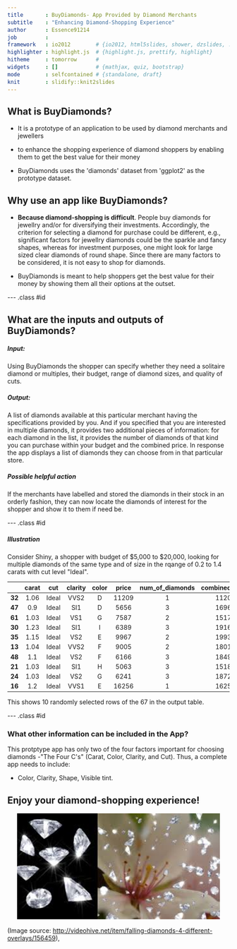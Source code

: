 ```yaml
---
title       : BuyDiamonds- App Provided by Diamond Merchants
subtitle    : "Enhancing Diamond-Shopping Experience"
author      : Essence91214
job         : 
framework   : io2012        # {io2012, html5slides, shower, dzslides, ...}
highlighter : highlight.js  # {highlight.js, prettify, highlight}
hitheme     : tomorrow      # 
widgets     : []            # {mathjax, quiz, bootstrap}
mode        : selfcontained # {standalone, draft}
knit        : slidify::knit2slides
---
```


## What is BuyDiamonds?

* It is a prototype of an application  to be used by diamond merchants and jewellers

* to enhance the shopping experience of diamond shoppers by enabling them to get the best value for their money  

* BuyDiamonds uses the 'diamonds' dataset from 'ggplot2' as the prototype dataset.

## Why use an app like BuyDiamonds?

* __Because diamond-shopping is difficult__. People buy diamonds for jewellry and/or for diversifying their investments. Accordingly, the criterion for selecting a diamond for purchase could be different, e.g., significant factors for jewellry diamonds could be the sparkle and fancy shapes, whereas for investment purposes,  one might look for large sized clear diamonds of round shape. Since there are many factors to be considered, it is not easy to shop for diamonds.

* BuyDiamonds is meant to help shoppers get the best value for their money by showing them all their options at the outset.  

--- .class #id 


## What are the inputs and outputs of BuyDiamonds?

##### Input: 
Using BuyDiamonds the shopper can specify whether they need a solitaire diamond or multiples, their budget, range of diamond sizes, and quality of cuts. 

##### Output: 
A list of diamonds available at this particular merchant having the specifications provided by you. And if you specified that you are interested in multiple diamonds, it provides two additional pieces of information: for each diamond in the list, it provides the number of diamonds of that kind you can purchase within your budget and the combined price. In response the app displays a list of diamonds  they can choose from in that particular store.  

##### Possible helpful action
If the merchants have labelled and stored the diamonds in their stock in an orderly fashion, they can now locate the diamonds of interest for the shopper and show it to them if need be.
  

--- .class #id 


##### Illustration 
Consider Shiny, a shopper with budget of $5,000 to $20,000, looking for multiple diamonds of the same type and of size in the rqange of 0.2 to 1.4 carats with cut level "Ideal".  


|  &nbsp;  |  carat  |  cut  |  clarity  |  color  |  price  |  num_of_diamonds  |  combined_price  |
|:--------:|:-------:|:-----:|:---------:|:-------:|:-------:|:-----------------:|:----------------:|
|  **32**  |  1.06   | Ideal |   VVS2    |    D    |  11209  |         1         |      11209       |
|  **47**  |   0.9   | Ideal |    SI1    |    D    |  5656   |         3         |      16968       |
|  **61**  |  1.03   | Ideal |    VS1    |    G    |  7587   |         2         |      15174       |
|  **30**  |  1.23   | Ideal |    SI1    |    I    |  6389   |         3         |      19167       |
|  **35**  |  1.15   | Ideal |    VS2    |    E    |  9967   |         2         |      19934       |
|  **13**  |  1.04   | Ideal |   VVS2    |    F    |  9005   |         2         |      18010       |
|  **48**  |   1.1   | Ideal |    VS2    |    F    |  6166   |         3         |      18498       |
|  **21**  |  1.03   | Ideal |    SI1    |    H    |  5063   |         3         |      15189       |
|  **24**  |  1.03   | Ideal |    VS2    |    G    |  6241   |         3         |      18723       |
|  **16**  |   1.2   | Ideal |   VVS1    |    E    |  16256  |         1         |      16256       |
This shows 10 randomly selected rows of the 67 in the output table. 


--- .class #id 

### What other information can be included in the App?

This protptype app has only two of the four factors important for choosing diamonds -"The Four C's" (Carat, Color, Clarity, and Cut). Thus, a complete app needs to include:

* Color, Clarity, Shape, Visible tint.

## Enjoy your diamond-shopping experience!
<div style='text-align: center;'>
    <img height='240' width ='460' src='diamonds.png' />
</div>

(Image source: http://videohive.net/item/falling-diamonds-4-different-overlays/156459),
          





